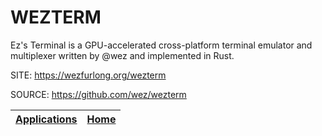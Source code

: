 # WEZTERM

 Ez's Terminal is a GPU-accelerated cross-platform terminal 
 emulator and multiplexer written by @wez and implemented 
 in Rust.
 
 SITE: https://wezfurlong.org/wezterm

 SOURCE: https://github.com/wez/wezterm

 | [Applications](https://portable-linux-apps.github.io/apps.html) | [Home](https://portable-linux-apps.github.io)
 | --- | --- |
